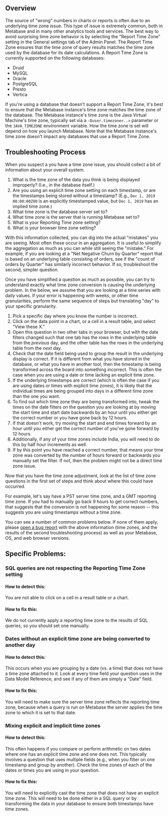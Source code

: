 ## Overview
The source of "wrong" numbers in charts or reports is often due to an underlying time zone issue. This type of issue is extremely common, both in Metabase and in many other analytics tools and services. The best way to avoid surprising time zone behavior is by selecting the "Report Time Zone" setting in the General settings tab of the Admin Panel. The Report Time Zone ensures that the time zone of query results matches the time zone used by the database for its date calculations. A Report Time Zone is currently supported on the following databases:

- Druid
- MySQL
- Oracle
- PostgreSQL
- Presto
- Vertica

If you're using a database that doesn't support a Report Time Zone, it's best to ensure that the Metabase instance's time zone matches the time zone of the database. The Metabase instance's time zone is the Java Virtual Machine's time zone, typically set via a `-Duser.timezone<..>` parameter or the `JAVA_TIMEZONE` environment variable. How the time zone is set will depend on how you launch Metabase. Note that the Metabase instance's time zone doesn't impact any databases that use a Report Time Zone.


## Troubleshooting Process

When you suspect a you have a time zone issue, you should collect a bit of information about your overall system.

1. What is the time zone of the data you think is being displayed improperly? (I.e., in the database itself.)
2. Are you using an explicit time zone setting on each timestamp, or are the timestamps being stored without a timestamp? (E.g., `Dec 1, 2019 00:00:00Z00` is an explicitly timestamped value, but `Dec 1, 2019` has an implied time zone.)
2. What time zone is the database server set to?
3. What time zone is the server that is running Metabase set to?
4. What is your Reporting Time zone setting?
5. What is your browser time zone setting?

With this information collected, you can dig into the actual "mistakes" you are seeing. Most often these occur in an aggregation. It is useful to simplify the aggregation as much as you can while still seeing the "mistake." For example, if you are looking at a "Net Negative Churn by Quarter" report that is based on an underlying table consisting of orders, see if the "count of orders by Quarter" has similarly incorrect behavior. If so, troubleshoot the second, simpler question.

Once you have simplified a question as much as possible, you can try to understand exactly what time zone conversion is causing the underlying problem. In the below, we assume that you are looking at a time series with daily values. If your error is happening with weeks, or other time granularities, perform the same sequence of steps but translating "day" to your specific granularity.

1. Pick a specific day where you know the number is incorrect.
2. Click on the data point in a chart, or a cell in a result table, and select "View these X."
3. Open this question in two other tabs in your browser, but with the date filters changed such that one tab has the rows in the underlying table from the _previous_ day, and the other table has the rows in the underlying table from the _next_ day.
4. Check that the date field being used to group the result in the underlying display is correct. If it is different from what you have stored in the database, or what you have in another tool, then the timestamp is being transformed across the board into something incorrect. This is often the case when you are using a date or time lacking an explicit time zone.
5. If the underlying timestamps are correct (which is often the case if you are using dates or times with explicit time zones), it is likely that the individual times are being grouped into days in a different time zone than the one you want.
6. To find out which time zone they are being transformed into, tweak the times on the date filters on the question you are looking at by moving the start time and start date backwards by an hour until you either get the correct number or you have gone back by 12 hours.
7. If that doesn't work, try moving the start and end times forward by an hour until you either get the correct number of you've gone forward by 12 hours.
8. Additionally, if any of your time zones include India, you will need to do this by half hour increments as well.
9. If by this point you have reached a correct number, that means your time zone was converted by the number of hours forward or backwards you manually set the filter. If not, then the problem might not be a direct time zone issue.

Now that you have the time zone adjustment, look at the list of time zone questions in the first set of steps and think about where this could have occurred.

For example, let's say have a PST server time zone, and a GMT reporting time zone. If you had to manually go back 9 hours to get correct numbers, that suggests that the conversion is not happening for some reason -- this suggests you are using timestamps without a time zone.

You can see a number of common problems below. If none of them apply, please [open a bug report](https://www.github.com/metabase/metabase/issues/new) with the above information (time zones, and the results of the second troubleshooting process) as well as your Metabase, OS, and web browser versions.

## Specific Problems:

### SQL queries are not respecting the Reporting Time Zone setting
#### How to detect this:
You are not able to click on a cell in a result table or a chart.

#### How to fix this:
We do not currently apply a reporting time zone to the results of SQL queries, so you should set one manually.

### Dates without an explicit time zone are being converted to another day
#### How to detect this:
This occurs when you are grouping by a date (vs. a time) that does not have a time zone attached to it. Look at every time field your question uses in the Data Model Reference, and see if any of them are simply a "Date" field.

#### How to fix this:
You will need to make sure the server time zone reflects the reporting time zone, because when a query is run on Metabase the server applies the time zone to which it is set to that date.


### Mixing explicit and implicit time zones
#### How to detect this:
This often happens if you compare or perform arithmetic on two dates where one has an explicit time zone and one does not. This typically involves a question that uses multiple fields (e.g., when you filter on one timestamp and group by another). Check the time zones of each of the dates or times you are using in your question.

#### How to fix this:
You will need to explicitly cast the time zone that does not have an explicit time zone. This will need to be done either in a SQL query or by transforming the data in your database to ensure both timestamps have time zones.
